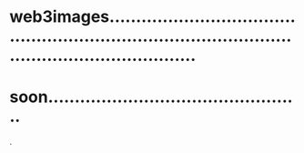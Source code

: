# web3images...........................................................................................................................
# soon................................................
.
